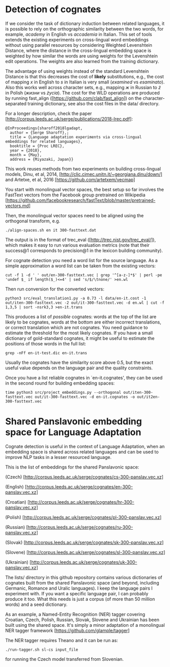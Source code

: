 # Detection of cognates

If we consider the task of dictionary induction between related
languages, it is possible to rely on the orthographic similarity
between the two words, for example, *academy* in English vs *accademia* in
Italian.  This set of tools extends the existing experiments on
cross-lingual word embeddings without using parallel resources by
considering Weighted Levenshtein Distance, where the distance in the
cross-lingual embedding space is weighted by how similar the words are
using weights for the Levenshtein edit operations.  The weights are
also learned from the training dictionary.

The advantage of using weights instead of the standard Levenshtein
Distance is that this decreases the cost of **likely** substitutions,
e.g., the cost of mapping *x* in English to *s* in Italian is very
small (*examined* vs *esaminato*).  Also this works well across
character sets, e.g., mapping *ж* in Russian to *ż* in Polish (*жизни*
vs *życia*).  The cost for the WLD operations are produced by running
fast_align ([https://github.com/clab/fast_align]) on the
character-separated training dictionary, see also the cost files in
the data/ directory.

For a longer description, check the paper [http://corpus.leeds.ac.uk/serge/publications/2018-lrec.pdf]:

```
@InProceedings{sharoff2018lgadapt,
  author = {Serge Sharoff},;
  title = {Language adaptation experiments via cross-lingual embeddings for related languages},
  booktitle = {Proc LREC},
  year = {2018},
  month = {May},
  address = {Miyazaki, Japan}}
```

This work reuses methods from two experiments on building
cross-lingual models, Dinu, et al, 2014,
[http://clic.cimec.unitn.it/~georgiana.dinu/down/]
and Artetxe, et al, 2016 [https://github.com/artetxem/vecmap]

You start with monolingual vector spaces, the best setup so far involves the FastText vectors from the Facebook group pretrained on Wikipedia [https://github.com/facebookresearch/fastText/blob/master/pretrained-vectors.md]

Then, the monolingual vector spaces need to be aligned using the orthogonal transform, e.g.
```
./align-spaces.sh en it 300-fasttext.dat
```
The output is in the format of trec_eval ([http://trec.nist.gov/trec_eval/]), which makes it easy to run various evaluation metrics (note that their success@1 corresponds to precision@1 in the lexicon building community).

For cognate detection you need a word list for the source language.  As a simple approximation a word list can be taken from the existing vectors:
```
cut -f 1 -d ' ' out/en-300-fasttext.vec | grep '^[a-z-]*$' | perl -pe 'undef $_ if length($_)<=4' | sed 's/$/\tnone/' >en.wl
```
Then run conversion for the converted vectors:
```
python3 src/eval_translation1.py -a 0.73 -l data/en-it.cost -1 out/iten-300-fasttext.vec -2 out/it-300-fasttext.vec -d en.wl | cut -f 1,3,5 | sort -nsrk3,3 >en-it.trans
```

This produces a list of *possible* cognates: words at the top of the list are likely to be cognates, words at the bottom are either incorrect translations, or correct translation which are not cognates.  You need guidance to estimate the threshold for the most likely cognates.  If you have a small dictionary of gold-standard cognates, it might be useful to estimate the positions of those words in the full list:

```
grep -nFf en-it-test.dic en-it.trans
```
Usually the cognates have the similarity score above 0.5, but the exact useful value depends on the language pair and the quality constraints.

Once you have a list reliable cognates in `en-it.cognates', they can be used in the second round for building embedding spaces:
```
time python3 src/project_embeddings.py --orthogonal out/iten-300-fasttext.vec out/it-300-fasttext.vec -d en-it.cognates -o out/it2en-300-fasttext.vec
```


# Shared Panslavonic embedding space for Language Adaptation

Cognate detection is useful in the context of Language Adaptation,
when an embedding space is shared across related languages and can be
used to improve NLP tasks in a lesser resourced language.

This is the list of embeddings for the shared Panslavonic space:

(Czech) [http://corpus.leeds.ac.uk/serge/cognates/cs-300-panslav.vec.xz]

(English) [http://corpus.leeds.ac.uk/serge/cognates/en-300-panslav.vec.xz]

(Croatian) [http://corpus.leeds.ac.uk/serge/cognates/hr-300-panslav.vec.xz]

(Polish) [http://corpus.leeds.ac.uk/serge/cognates/pl-300-panslav.vec.xz]

(Russian) [http://corpus.leeds.ac.uk/serge/cognates/ru-300-panslav.vec.xz]

(Slovak) [http://corpus.leeds.ac.uk/serge/cognates/sk-300-panslav.vec.xz]

(Slovene) [http://corpus.leeds.ac.uk/serge/cognates/sl-300-panslav.vec.xz]

(Ukrainian) [http://corpus.leeds.ac.uk/serge/cognates/uk-300-panslav.vec.xz]


The lists/ directory in this github repository contains various dictionaries of cognates built from the shared Panslavonic space (and beyond, including Germanic, Romance and Uralic languages).  I keep the language pairs I experiment with.  If you want a  specific language pair, I can probably produce it too.  What this needs is just a corpus (of more than 50 million words) and a seed dictionary.

As an example, a Named-Entity Recognition (NER) tagger covering Croatian, Czech, Polish, Russian, Slovak, Slovene and Ukrainian has been built using the shared space.  It's simply a minor adaptation of a monolingual NER tagger framework [https://github.com/glample/tagger]

The NER tagger requires Theano and it can be run as:
```
./run-tagger.sh sl-cs input_file
```
for running the Czech model transferred from Slovenian.
